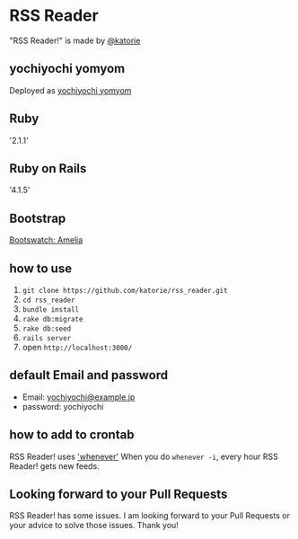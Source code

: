 # RSS Reader 
"RSS Reader!" is made by [@katorie](https://twitter.com/katorie)

## yochiyochi yomyom
Deployed as [yochiyochi yomyom](http://yochiyochi-yomyom.herokuapp.com/)

## Ruby
'2.1.1'

## Ruby on Rails
'4.1.5'

## Bootstrap
[Bootswatch: Amelia](http://bootswatch.com/amelia/)

## how to use
1. `git clone https://github.com/katorie/rss_reader.git`
2. `cd rss_reader`
3. `bundle install`
4. `rake db:migrate`
5. `rake db:seed`
6. `rails server`
7. open `http://localhost:3000/`

## default Email and password
- Email: yochiyochi@example.jp
- password: yochiyochi

## how to add to crontab
RSS Reader! uses ['whenever'](https://github.com/javan/whenever)
When you do `whenever -i`, every hour RSS Reader! gets new feeds. 

## Looking forward to your Pull Requests
RSS Reader! has some issues. I am looking forward to your Pull Requests or your advice to solve those issues. Thank you!
